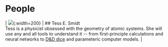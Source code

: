 # People

| ![](https://atomicarchitects.github.io/assets/img/tess_with_duck_small.jpg){:width=200} | ## Tess E. Smidt <br> Tess is a physicist obsessed with the geometry of atomic systems. She will use any and all tools to understand it -- from first-principle calculations and neural networks to <a href="https://en.wikipedia.org/wiki/Dice#Applications">D&D dice</a> and parameteric computer models. |
